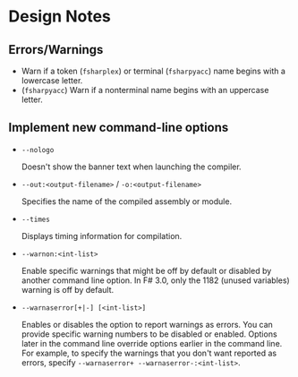 Design Notes
============

Errors/Warnings
---------------

- Warn if a token (`fsharplex`) or terminal (`fsharpyacc`) name begins with a lowercase letter.
- (`fsharpyacc`) Warn if a nonterminal name begins with an uppercase letter.


Implement new command-line options
----------------------------------

- `--nologo`

    Doesn't show the banner text when launching the compiler.

- `--out:<output-filename>` / `-o:<output-filename>`

    Specifies the name of the compiled assembly or module.

- `--times`

    Displays timing information for compilation.

- `--warnon:<int-list>`

    Enable specific warnings that might be off by default or disabled by another command line option. In F# 3.0, only the 1182 (unused variables) warning is off by default.

- `--warnaserror[+|-] [<int-list>]`

    Enables or disables the option to report warnings as errors. You can provide specific warning numbers to be disabled or enabled. Options later in the command line override options earlier in the command line. For example, to specify the warnings that you don't want reported as errors, specify `--warnaserror+ --warnaserror-:<int-list>`.
